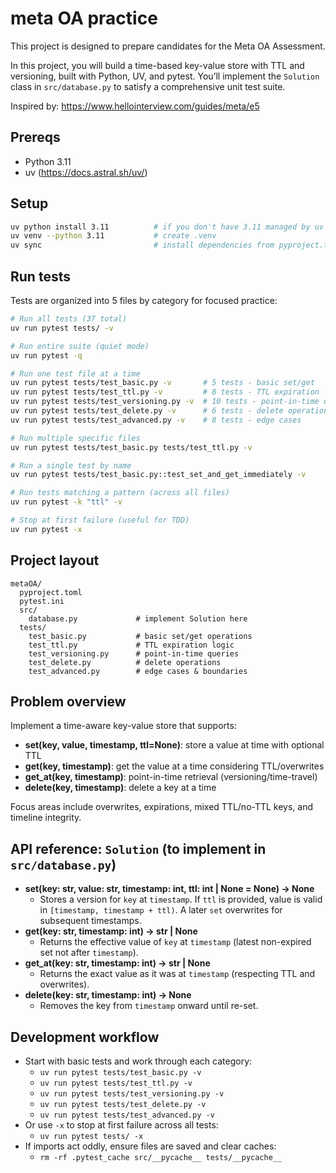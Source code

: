# meta OA practice

This project is designed to prepare candidates for the Meta OA Assessment. 

In this project, you will build a time-based key-value store with TTL and versioning, built with Python, UV, and pytest. You’ll implement the `Solution` class in `src/database.py` to satisfy a comprehensive unit test suite.

Inspired by: https://www.hellointerview.com/guides/meta/e5

## Prereqs
- Python 3.11
- uv (https://docs.astral.sh/uv/)

## Setup
```bash
uv python install 3.11          # if you don't have 3.11 managed by uv yet
uv venv --python 3.11           # create .venv
uv sync                         # install dependencies from pyproject.toml
```

## Run tests

Tests are organized into 5 files by category for focused practice:

```bash
# Run all tests (37 total)
uv run pytest tests/ -v

# Run entire suite (quiet mode)
uv run pytest -q

# Run one test file at a time
uv run pytest tests/test_basic.py -v       # 5 tests - basic set/get
uv run pytest tests/test_ttl.py -v         # 8 tests - TTL expiration
uv run pytest tests/test_versioning.py -v  # 10 tests - point-in-time queries
uv run pytest tests/test_delete.py -v      # 6 tests - delete operations
uv run pytest tests/test_advanced.py -v    # 8 tests - edge cases

# Run multiple specific files
uv run pytest tests/test_basic.py tests/test_ttl.py -v

# Run a single test by name
uv run pytest tests/test_basic.py::test_set_and_get_immediately -v

# Run tests matching a pattern (across all files)
uv run pytest -k "ttl" -v

# Stop at first failure (useful for TDD)
uv run pytest -x
```

## Project layout
```
metaOA/
  pyproject.toml
  pytest.ini
  src/
    database.py             # implement Solution here
  tests/
    test_basic.py           # basic set/get operations
    test_ttl.py             # TTL expiration logic
    test_versioning.py      # point-in-time queries
    test_delete.py          # delete operations
    test_advanced.py        # edge cases & boundaries
```

## Problem overview
Implement a time-aware key-value store that supports:
- **set(key, value, timestamp, ttl=None)**: store a value at time with optional TTL
- **get(key, timestamp)**: get the value at a time considering TTL/overwrites
- **get_at(key, timestamp)**: point-in-time retrieval (versioning/time-travel)
- **delete(key, timestamp)**: delete a key at a time

Focus areas include overwrites, expirations, mixed TTL/no-TTL keys, and timeline integrity.

## API reference: `Solution` (to implement in `src/database.py`)
- **set(key: str, value: str, timestamp: int, ttl: int | None = None) -> None**
  - Stores a version for `key` at `timestamp`. If `ttl` is provided, value is valid in `[timestamp, timestamp + ttl)`. A later `set` overwrites for subsequent timestamps.
- **get(key: str, timestamp: int) -> str | None**
  - Returns the effective value of `key` at `timestamp` (latest non-expired set not after `timestamp`).
- **get_at(key: str, timestamp: int) -> str | None**
  - Returns the exact value as it was at `timestamp` (respecting TTL and overwrites).
- **delete(key: str, timestamp: int) -> None**
  - Removes the key from `timestamp` onward until re-set.

## Development workflow
- Start with basic tests and work through each category:
  - `uv run pytest tests/test_basic.py -v`
  - `uv run pytest tests/test_ttl.py -v`
  - `uv run pytest tests/test_versioning.py -v`
  - `uv run pytest tests/test_delete.py -v`
  - `uv run pytest tests/test_advanced.py -v`
- Or use `-x` to stop at first failure across all tests:
  - `uv run pytest tests/ -x`
- If imports act oddly, ensure files are saved and clear caches:
  - `rm -rf .pytest_cache src/__pycache__ tests/__pycache__`

